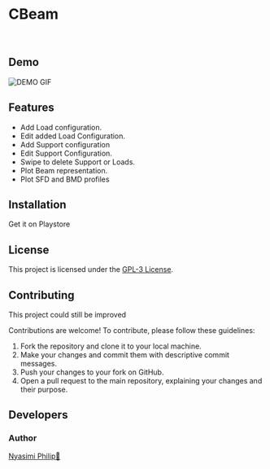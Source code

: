 <h1>CBeam</h1>
 <br>     
<h2>Demo</h2>
  <img src="Demo.gif" alt="DEMO GIF"> 
    <h2>Features</h2>
    <ul>
        <li>Add Load configuration.</li>
        <li>Edit  added Load Configuration.</li>
        <li>Add Support configuration</li>
        <li>Edit  Support Configuration.</li>
        <li>Swipe to delete Support or Loads.</li>
         <li>Plot Beam representation.</li>
         <li>Plot SFD and BMD profiles</li>        
    </ul>
    <h2>Installation</h2>
    <p>Get it on <a >Playstore</a></p>
    <h2>License</h2>
    <p>This project is licensed under the <a href="https://www.gnu.org/licenses/gpl-3.0.html">GPL-3 License</a>.</p>
    <h2>Contributing</h2>
    <p>This project could still be improved</p>
    <p>Contributions are welcome! To contribute, please follow these guidelines:</p>
    <ol>
        <li>Fork the repository and clone it to your local machine.</li>
        <li>Make your changes and commit them with descriptive commit messages.</li>
        <li>Push your changes to your fork on GitHub.</li>
        <li>Open a pull request to the main repository, explaining your changes and their purpose.</li>
    </ol>
    <h2>Developers</h2>
    <h3>Author</h3>
    <p><a href="https://github.com/NyasimiPhilip">Nyasimi Philip🫡</a></p>

